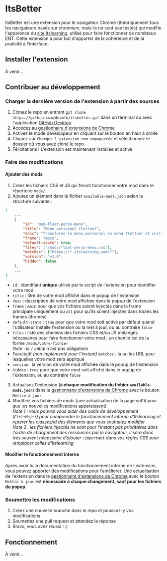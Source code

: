 
# ItsBetter

ItsBetter est une extension pour le navigateur Chrome (théoriquement tous les navigateurs basés sur chromium, mais ils ne sont pas testés) qui modifie l'apparence du [site Itslearning](https://itslearning.com/index.aspx), utilisé pour faire fonctionner de nombreux ENT. Cette extension a pour but d'apporter de la cohérence et de la praticité à l'interface.

## Installer l'extension

À venir...

## Contribuer au développement

### Charger la dernière version de l'extension à partir des sources

1.  Clonez le repo en entrant `git clone https://github.com/devmlb/itsbetter.git` dans un terminal ou avec l'application [GitHub Desktop](https://desktop.github.com/) 
2.  Accédez au [gestionnaire d'extensions de Chrome](chrome://extensions/)
3.  Activez le mode développeur en cliquant sur le bouton en haut à droite
4.  Cliquez sur `Charger l'extension non empaquetée` et sélectionnez le dossier où vous avez cloné le repo
5.  Félicitations ! L'extension est maintenant installée et active

### Faire des modifications

#### Ajouter des mods

 1. Créez les fichiers CSS et JS qui feront fonctionner votre mod dans le répertoire `mods/`
 2. Ajoutez un élément dans le fichier `available-mods.json` selon la structure suivante :
 
```json
[
	...
	{
		"id": "mod-float-perso-menu",
		"title": "Menu personnel flottant",
		"desc": "Transforme le menu personnel en menu flottant et unifie son apparence",
		"frame": "main",
		"default-state": true,
		"files": ["/mods/float-perso-menu.css"],
		"matches": ["https://*.itslearning.com/*"],
		"version": "v1.0",
		"hidden": false
	},
	...
]
```
- `id` : identifiant **unique** utilisé par le script de l'extension pour identifier votre mod
- `title` : titre de votre mod affiché dans le popup de l'extension
- `desc` : description de votre mod affichée dans le popup de l'extension
- `frame` : `main` pour que vos fichiers soient injectés dans la frame principale uniquement ou `all` pour qu'ils soient injectés dans toutes les frames (iframes)
- `default-state` : `true` pour que votre mod soit activé par défaut quand l'utilisateur installe l'extension ou la met à jour, ou au contraire `false`
- `files` : liste des chemins des fichiers CSS et/ou JS mélangés nécessaires pour faire fonctionner votre mod ; un chemin est de la forme `/mods/votre-fichier`  
*Note : le `/` initial n'est pas obligatoire*
- Facultatif *(non implémenté pour l'instant)* `matches` : la ou les URL pour lesquelles votre mod sera appliqué
- `version` : la version de votre mod affichée dans le popup de l'extension
- `hidden` : `true` pour que votre mod soit affiché dans le popup de l'extension, ou au contraire `false`

 3. Actualisez l'extension (**à chaque modification du fichier `available-mods.json`**) dans le [gestionnaire d'extensions de Chrome](chrome://extensions/) avec le bouton `Mettre à jour`
 4.  Modifiez vos fichiers de mods (une actualisation de la page suffit pour que les nouvelles modifications apparaissent)  
*Note 1 : vous pouvez vous aider des outils de développement (`Ctrl+Maj+i`) pour comprendre le fonctionnement interne d'Itslearning et repérer les classes/id des éléments que vous souhaitez modifier  
Note 2 : les fichiers injectés ne sont pour l'instant pas prioritaires dans l'ordre de chargement des ressources par le navigateur, il sera donc très souvent nécessaire d'ajouter `!important` dans vos règles CSS pour remplacer celles d'Itslearning*

#### Modifier le fonctionnement interne

Après avoir lu la documentation du fonctionnement interne de l'extension, vous pouvez apporter des modifications pour l'améliorer. Une actualisation de l'extension dans le [gestionnaire d'extensions de Chrome](chrome://extensions/) avec le bouton `Mettre à jour` est **nécessaire à chaque changement, sauf pour les fichiers du popup**.

### Soumettre les modifications

 1. Créez une nouvelle branche dans le repo et poussez-y vos modifications
 2. Soumettez une pull request et attendez la réponse 
 3. Bravo, vous avez réussi ! :)

## Fonctionnement

À venir...